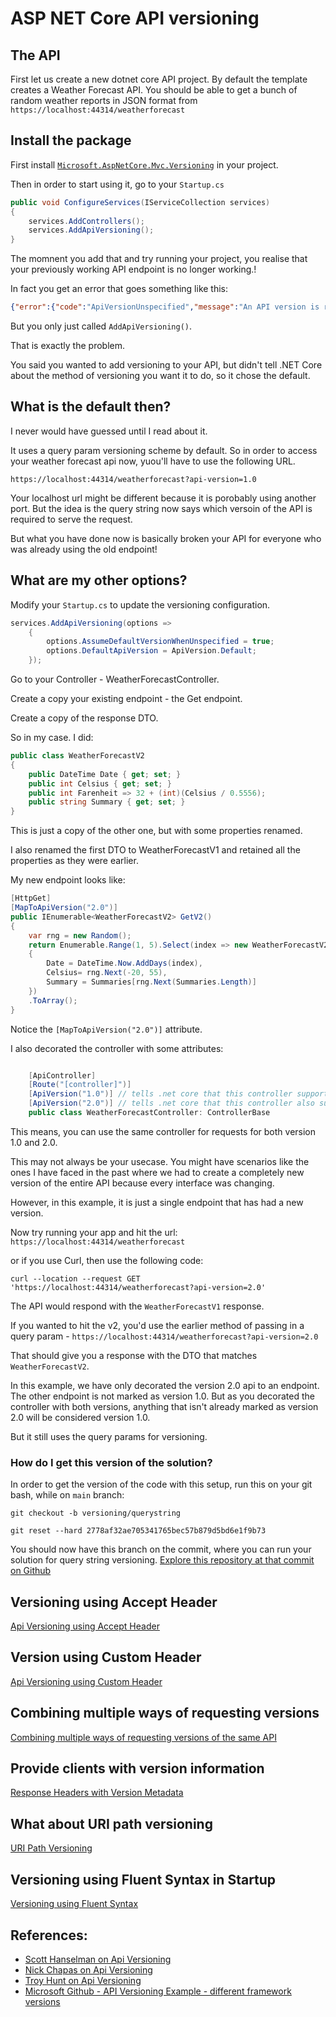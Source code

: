 ﻿# ASP NET Core API versioning


## The API

First let us create a new dotnet core API project. By default the template creates a Weather Forecast API. 
You should be able to get a bunch of random weather reports in JSON format from `https://localhost:44314/weatherforecast`


## Install the package

First install [`Microsoft.AspNetCore.Mvc.Versioning`](https://www.nuget.org/packages/Microsoft.AspNetCore.Mvc.Versioning/5.0.0?_src=template) in your project. 

Then in order to start using it, go to your `Startup.cs`

```csharp
public void ConfigureServices(IServiceCollection services)
{
    services.AddControllers();
    services.AddApiVersioning();
}
```

The momnent you add that and try running your project, you realise that your previously working API endpoint is no longer working.!

In fact you get an error that goes something like this:

```json
{"error":{"code":"ApiVersionUnspecified","message":"An API version is required, but was not specified.","innerError":null}}
```

But you only just called `AddApiVersioning()`. 


That is exactly the problem. 

You said you wanted to add versioning to your API, but didn't tell .NET Core about the method of versioning you want it to do, so it chose the default. 

## What is the default then?

I never would have guessed until I read about it. 

It uses a query param versioning scheme by default. So in order to access your weather forecast api now, yuou'll have to use the following URL. 

`https://localhost:44314/weatherforecast?api-version=1.0`

Your localhost url might be different because it is porobably using another port. But the idea is the query string now says which versoin of the API is required to serve the request. 

But what you have done now is basically broken your API for everyone who was already using the old endpoint!


## What are my other options?

Modify your `Startup.cs` to update the versioning configuration.

```csharp
services.AddApiVersioning(options =>
    {
        options.AssumeDefaultVersionWhenUnspecified = true; 
        options.DefaultApiVersion = ApiVersion.Default;
    });
```

Go to your Controller - WeatherForecastController. 

Create a copy your existing endpoint - the Get endpoint. 

Create a copy of the response DTO. 

So in my case. I did:

```csharp
public class WeatherForecastV2
{
    public DateTime Date { get; set; }
    public int Celsius { get; set; }
    public int Farenheit => 32 + (int)(Celsius / 0.5556);
    public string Summary { get; set; }
}
```

This is just a copy of the other one, but with some properties renamed. 

I also renamed the first DTO to WeatherForecastV1 and retained all the properties as they were earlier. 

My new endpoint looks like:

```csharp
[HttpGet]
[MapToApiVersion("2.0")]
public IEnumerable<WeatherForecastV2> GetV2()
{
    var rng = new Random();
    return Enumerable.Range(1, 5).Select(index => new WeatherForecastV2
    {
        Date = DateTime.Now.AddDays(index),
        Celsius= rng.Next(-20, 55),
        Summary = Summaries[rng.Next(Summaries.Length)]
    })
    .ToArray();
}
```

Notice the `[MapToApiVersion("2.0")]` attribute. 

I also decorated the controller with some attributes:

```csharp

    [ApiController]
    [Route("[controller]")]
    [ApiVersion("1.0")] // tells .net core that this controller support api version 1.0
    [ApiVersion("2.0")] // tells .net core that this controller also supports api version 2.0
    public class WeatherForecastController: ControllerBase
```

This means, you can use the same controller for requests for both version 1.0 and 2.0. 

This may not always be your usecase. You might have scenarios like the ones I have faced in the past where we had to create a completely new version of the entire API because every interface was changing. 

However, in this example, it is just a single endpoint that has had a new version. 

Now try running your app and hit the url: `https://localhost:44314/weatherforecast`

or if you use Curl, then use the following code:

```shell
curl --location --request GET 'https://localhost:44314/weatherforecast?api-version=2.0'
```

The API would respond with the `WeatherForecastV1` response. 

If you wanted to hit the v2, you'd use the earlier method of passing in a query param - `https://localhost:44314/weatherforecast?api-version=2.0`

That should give you a response with the DTO that matches `WeatherForecastV2`.

In this example, we have only decorated the version 2.0 api to an endpoint. The other endpoint is not marked as version 1.0. But as you decorated the controller with both versions, anything that isn't already marked as version 2.0 will be considered version 1.0.

But it still uses the query params for versioning.

### How do I get this version of the solution?

In order to get the version of the code with this setup, run this on your git bash, while on `main` branch:

```shell
git checkout -b versioning/querystring

git reset --hard 2778af32ae705341765bec57b879d5bd6e1f9b73
```

You should now have this branch on the commit, where you can run your solution for query string versioning.
[Explore this repository at that commit on Github](https://github.com/lonelydev/CoolProductApi/tree/2778af32ae705341765bec57b879d5bd6e1f9b73)


## Versioning using Accept Header

[Api Versioning using Accept Header](./VersioningUsingAcceptHeader.md)

## Version using Custom Header

[Api Versioning using Custom Header](./VersioningUsingCustomHeader.md)

## Combining multiple ways of requesting versions

[Combining multiple ways of requesting versions of the same API](./VersioningCombination.md)

## Provide clients with version information

[Response Headers with Version Metadata](./RespondingWithVersionInformation.md)

## What about URI path versioning

[URI Path Versioning](./VersioningUriPath.md)

## Versioning using Fluent Syntax in Startup

[Versioning using Fluent Syntax](./VersioningFluentSyntax.md)

## References:

* [Scott Hanselman on Api Versioning](https://www.hanselman.com/blog/aspnet-core-restful-web-api-versioning-made-easy)
* [Nick Chapas on Api Versioning](https://www.youtube.com/watch?v=iVHtKG0eU_s)
* [Troy Hunt on Api Versioning](https://www.troyhunt.com/your-api-versioning-is-wrong-which-is/)
* [Microsoft Github - API Versioning Example - different framework versions](https://github.com/microsoft/aspnet-api-versioning)